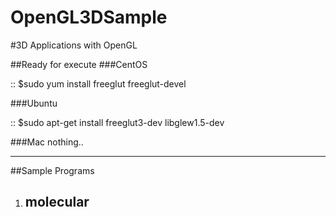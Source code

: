 OpenGL3DSample
==============

#3D Applications with OpenGL

##Ready for execute
###CentOS

::
	$sudo yum install freeglut freeglut-devel

###Ubuntu

::
	$sudo apt-get install freeglut3-dev libglew1.5-dev

###Mac
nothing..

***

##Sample Programs

1. molecular
	- 



